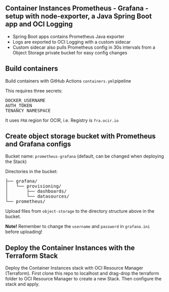 ## Container Instances Prometheus - Grafana -setup with node-exporter, a Java Spring Boot app and OCI Logging

<ul>
<li>Spring Boot apps contains Prometheus Java exporter</li>
<li>Logs are exported to OCI Logging with a custom sidecar</li>
<li>Custom sidecar also pulls Prometheus config in 30s intervals from a Object Storage private bucket for easy config changes</li>
</ul>

## Build containers

Build containers with GitHub Actions <code>containers.yml</code>pipeline
<p>
    
This requires three secrets:
<pre>
DOCKER_USERNAME
AUTH_TOKEN
TENANCY_NAMESPACE
</pre>

It uses <code>FRA</code> region for OCIR, i.e. Registry is <code>fra.ocir.io</code>

## Create object storage bucket with Prometheus and Grafana configs

Bucket name: <code>prometheus-grafana</code> (default, can be changed when deploying the Stack)
<p>
Directories in the bucket:
<pre>
├── grafana/
│   └── provisioning/
│       ├── dashboards/
│       └── datasources/
└── prometheus/
</pre>
Upload files from <code>object-storage</code> to the directory structure above in the bucket.
<p>
<b>Note!</b> Remember to change the <code>username</code> and <code>password</code> in <code>grafana.ini</code> before uploading!

## Deploy the Container Instances with the Terraform Stack

Deploy the Container Instances stack with OCI Resource Manager (Terraform). First clone this repo to localhost and drag-drop the terraform folder to OCI Resource Manager to create a new Stack. Then configure the stack and apply.

